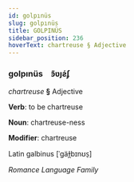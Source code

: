 ```yaml
---
id: golpınüs
slug: golpınüs
title: GOLPINÜS
sidebar_position: 236
hoverText: chartreuse § Adjective
---
```


### golpınüs&emsp;<span kind="abugida">ꜿ͊ʋȷƨ́ʄ</span>

*chartreuse* **§** Adjective

**Verb**: to be chartreuse

**Noun**: chartreuse-ness

**Modifier**: chartreuse

Latin galbinus [ˈɡäɫ̪bɪnʊs̠]

*Romance Language Family*